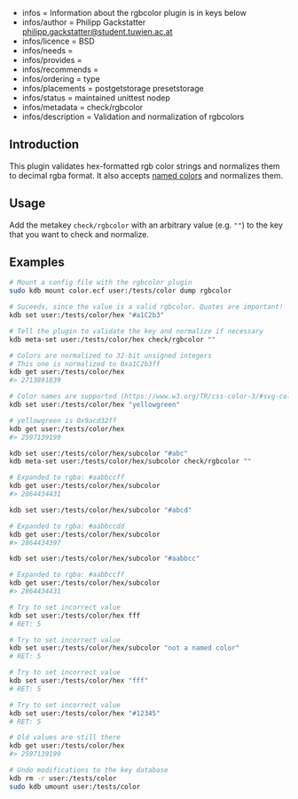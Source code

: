 - infos = Information about the rgbcolor plugin is in keys below
- infos/author = Philipp Gackstatter <philipp.gackstatter@student.tuwien.ac.at>
- infos/licence = BSD
- infos/needs =
- infos/provides =
- infos/recommends =
- infos/ordering = type
- infos/placements = postgetstorage presetstorage
- infos/status = maintained unittest nodep
- infos/metadata = check/rgbcolor
- infos/description = Validation and normalization of rgbcolors

## Introduction

This plugin validates hex-formatted rgb color strings and normalizes them to decimal rgba format. It also accepts [named colors](https://www.w3.org/TR/css-color-3/#svg-color) and normalizes them.

## Usage

Add the metakey `check/rgbcolor` with an arbitrary value (e.g. `""`) to the key that you want to check and normalize.

## Examples

```sh
# Mount a config file with the rgbcolor plugin
sudo kdb mount color.ecf user:/tests/color dump rgbcolor

# Suceeds, since the value is a valid rgbcolor. Quotes are important!
kdb set user:/tests/color/hex "#a1C2b3"

# Tell the plugin to validate the key and normalize if necessary
kdb meta-set user:/tests/color/hex check/rgbcolor ""

# Colors are normalized to 32-bit unsigned integers
# This one is normalized to 0xa1C2b3ff
kdb get user:/tests/color/hex
#> 2713891839

# Color names are supported (https://www.w3.org/TR/css-color-3/#svg-color)
kdb set user:/tests/color/hex "yellowgreen"

# yellowgreen is 0x9acd32ff
kdb get user:/tests/color/hex
#> 2597139199

kdb set user:/tests/color/hex/subcolor "#abc"
kdb meta-set user:/tests/color/hex/subcolor check/rgbcolor ""

# Expanded to rgba: #aabbccff
kdb get user:/tests/color/hex/subcolor
#> 2864434431

kdb set user:/tests/color/hex/subcolor "#abcd"

# Expanded to rgba: #aabbccdd
kdb get user:/tests/color/hex/subcolor
#> 2864434397

kdb set user:/tests/color/hex/subcolor "#aabbcc"

# Expanded to rgba: #aabbccff
kdb get user:/tests/color/hex/subcolor
#> 2864434431

# Try to set incorrect value
kdb set user:/tests/color/hex fff
# RET: 5

# Try to set incorrect value
kdb set user:/tests/color/hex/subcolor "not a named color"
# RET: 5

# Try to set incorrect value
kdb set user:/tests/color/hex "fff"
# RET: 5

# Try to set incorrect value
kdb set user:/tests/color/hex "#12345"
# RET: 5

# Old values are still there
kdb get user:/tests/color/hex
#> 2597139199

# Undo modifications to the key database
kdb rm -r user:/tests/color
sudo kdb umount user:/tests/color
```
